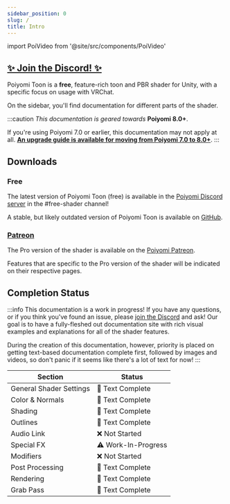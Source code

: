 ```yaml
---
sidebar_position: 0
slug: /
title: Intro
---
```

import PoiVideo from '@site/src/components/PoiVideo'

<head>
<meta name="description" content="Poiyomi Shader Docs!">

<!-- Google / Search Engine Tags -->
<meta itemprop="name" content="Poiyomi Shaders">
<meta itemprop="description" content="Poiyomi Shader Docs!">
<meta itemprop="image" content="https://www.poiyomi.com/assets/images/CirclelogoBig-3d44028a616231563c23feda8225278a.png">

<!-- Facebook Meta Tags -->
<meta property="og:url" content="https://www.poiyomi.com">
<meta property="og:type" content="website">
<meta property="og:title" content="Poiyomi Shaders">
<meta property="og:description" content="Poiyomi Shader Docs!">
<meta property="og:image" content="https://www.poiyomi.com/assets/images/CirclelogoBig-3d44028a616231563c23feda8225278a.png">

<!-- Twitter Meta Tags -->
<meta name="twitter:card" content="summary_large_image">
<meta name="twitter:title" content="Poiyomi Shaders">
<meta name="twitter:description" content="Poiyomi Shader Docs!">
<meta name="twitter:image" content="https://www.poiyomi.com/assets/images/CirclelogoBig-3d44028a616231563c23feda8225278a.png">
</head>

## [✨ Join the Discord! ✨](https://discord.gg/poiyomi)

Poiyomi Toon is a **free**, feature-rich toon and PBR shader for Unity, with a specific focus on usage with VRChat.

On the sidebar, you'll find documentation for different parts of the shader.

:::caution
*This documentation is geared towards* **Poiyomi 8.0+**.

If you're using Poiyomi 7.0 or earlier, this documentation may not apply at all. [**An upgrade guide is available for moving from Poiyomi 7.0 to 8.0+**](/docs/general/v7-upgrade.md).
:::

## Downloads

### Free

The latest version of Poiyomi Toon (free) is available in the [Poiyomi Discord server](https://discord.gg/poiyomi) in the #free-shader channel!

A stable, but likely outdated version of Poiyomi Toon is available on [GitHub](https://github.com/poiyomi/PoiyomiToonShader).

### [Patreon](https://www.patreon.com/poiyomi)

The Pro version of the shader is available on the [Poiyomi Patreon](https://www.patreon.com/poiyomi).

Features that are specific to the Pro version of the shader will be indicated on their respective pages.

## Completion Status

:::info
This documentation is a work in progress! If you have any questions, or if you think you've found an issue, please [join the Discord](https://discord.gg/poiyomi) and ask! Our goal is to have a fully-fleshed out documentation site with rich visual examples and explanations for all of the shader features.

During the creation of this documentation, however, priority is placed on getting text-based documentation complete first, followed by images and videos, so don't panic if it seems like there's a lot of text for now!
:::

| Section                 | Status              |
| ----------------------- | ------------------- |
| General Shader Settings | 📓  Text Complete    |
| Color & Normals         | 📓  Text Complete    |
| Shading                 | 📓  Text Complete    |
| Outlines                | 📓  Text Complete    |
| Audio Link              | ❌ Not Started       |
| Special FX              | ⚠️  Work-In-Progress |
| Modifiers               | ❌ Not Started       |
| Post Processing         | 📓  Text Complete    |
| Rendering               | 📓  Text Complete    |
| Grab Pass               | 📓  Text Complete    |
